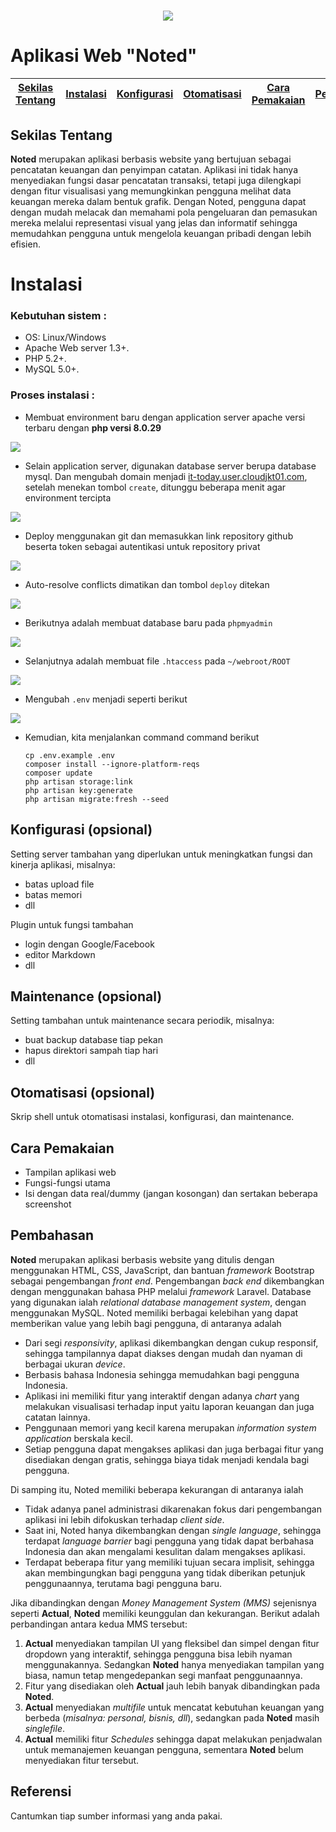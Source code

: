<h1 align="center"><img src="https://images.squarespace-cdn.com/content/v1/61d85b007f3a131e371c47a7/b7a232c6-28f2-4a91-8142-72cb3818d984/Noted_Logo_Navy.png?format=1500w"></h1>

# Aplikasi Web "Noted"

[Sekilas Tentang](#sekilas-tentang) | [Instalasi](#instalasi) | [Konfigurasi](#konfigurasi) | [Otomatisasi](#otomatisasi) | [Cara Pemakaian](#cara-pemakaian) | [Pembahasan](#pembahasan) | [Referensi](#referensi)
:---:|:---:|:---:|:---:|:---:|:---:|:---:

## Sekilas Tentang
**Noted** merupakan aplikasi berbasis website yang bertujuan sebagai pencatatan keuangan dan penyimpan catatan. Aplikasi ini tidak hanya menyediakan fungsi dasar pencatatan transaksi, tetapi juga dilengkapi dengan fitur visualisasi yang memungkinkan pengguna melihat data keuangan mereka dalam bentuk grafik. Dengan Noted, pengguna dapat dengan mudah melacak dan memahami pola pengeluaran dan pemasukan mereka melalui representasi visual yang jelas dan informatif sehingga memudahkan pengguna untuk mengelola keuangan pribadi dengan lebih efisien.

# Instalasi

### Kebutuhan sistem :
- OS: Linux/Windows
- Apache Web server 1.3+.
- PHP 5.2+.
- MySQL 5.0+.

### Proses instalasi :
- Membuat environment baru dengan application server apache versi terbaru dengan **php versi 8.0.29**

<img src="screenshot/ss-komdat-1.jpg">

- Selain application server, digunakan database server berupa database mysql. Dan mengubah domain menjadi [it-today.user.cloudjkt01.com](it-today.user.cloudjkt01.com), setelah menekan tombol `create`, ditunggu beberapa menit agar environment tercipta

<img src="screenshot/ss-komdat-2.jpg">

- Deploy menggunakan git dan memasukkan link repository github beserta token sebagai autentikasi untuk repository privat

<img src="screenshot/ss-komdat-3.jpg">

- Auto-resolve conflicts dimatikan dan tombol `deploy` ditekan

<img src="screenshot/ss-komdat-4.jpg">

- Berikutnya adalah membuat database baru pada `phpmyadmin`

<img src="screenshot/ss-komdat-5.jpg">

- Selanjutnya adalah membuat file `.htaccess` pada `~/webroot/ROOT`

<img src="screenshot/ss-komdat-6.jpg">

- Mengubah `.env` menjadi seperti berikut

<img src="screenshot/ss-komdat-7.jpg">

- Kemudian, kita menjalankan command command berikut
    ```
    cp .env.example .env
    composer install --ignore-platform-reqs
    composer update
    php artisan storage:link
    php artisan key:generate
    php artisan migrate:fresh --seed
    ```


## Konfigurasi (opsional)

Setting server tambahan yang diperlukan untuk meningkatkan fungsi dan kinerja aplikasi, misalnya:
- batas upload file
- batas memori
- dll

Plugin untuk fungsi tambahan
- login dengan Google/Facebook
- editor Markdown
- dll


##  Maintenance (opsional)

Setting tambahan untuk maintenance secara periodik, misalnya:
- buat backup database tiap pekan
- hapus direktori sampah tiap hari
- dll


## Otomatisasi (opsional)

Skrip shell untuk otomatisasi instalasi, konfigurasi, dan maintenance.


## Cara Pemakaian

- Tampilan aplikasi web
- Fungsi-fungsi utama
- Isi dengan data real/dummy (jangan kosongan) dan sertakan beberapa screenshot


## Pembahasan
**Noted** merupakan aplikasi berbasis website yang ditulis dengan menggunakan HTML, CSS, JavaScript, dan bantuan *framework* Bootstrap sebagai pengembangan *front end*. Pengembangan *back end* dikembangkan dengan menggunakan bahasa PHP melalui *framework* Laravel. Database yang digunakan ialah *relational database management system*, dengan menggunakan MySQL. Noted memiliki berbagai kelebihan yang dapat memberikan value yang lebih bagi pengguna, di antaranya adalah 

- Dari segi *responsivity*, aplikasi dikembangkan dengan cukup responsif, sehingga tampilannya dapat diakses dengan mudah dan nyaman di berbagai ukuran *device*.
- Berbasis bahasa Indonesia sehingga memudahkan bagi pengguna Indonesia.
- Aplikasi ini memiliki fitur yang interaktif dengan adanya *chart* yang melakukan visualisasi terhadap input yaitu laporan keuangan dan juga catatan lainnya.
- Penggunaan memori yang kecil karena merupakan *information system application* berskala kecil.
- Setiap pengguna dapat mengakses aplikasi dan juga berbagai fitur yang disediakan dengan gratis, sehingga biaya tidak menjadi kendala bagi pengguna.

Di samping itu, Noted memiliki beberapa kekurangan di antaranya ialah

- Tidak adanya panel administrasi dikarenakan fokus dari pengembangan aplikasi ini lebih difokuskan terhadap *client side*.
- Saat ini, Noted hanya dikembangkan dengan *single language*, sehingga terdapat *language barrier* bagi pengguna yang tidak dapat berbahasa Indonesia dan akan mengalami kesulitan dalam mengakses aplikasi.
- Terdapat beberapa fitur yang memiliki tujuan secara implisit, sehingga akan membingungkan bagi pengguna yang tidak diberikan petunjuk penggunaannya, terutama bagi pengguna baru.

Jika dibandingkan dengan *Money Management System (MMS)* sejenisnya seperti **Actual**, **Noted** memiliki keunggulan dan kekurangan. Berikut adalah perbandingan antara kedua MMS tersebut:

1. **Actual** menyediakan tampilan UI yang fleksibel dan simpel dengan fitur dropdown yang interaktif, sehingga pengguna bisa lebih nyaman menggunakannya. Sedangkan **Noted** hanya menyediakan tampilan yang biasa, namun tetap mengedepankan segi manfaat penggunaannya.
2. Fitur yang disediakan oleh **Actual** jauh lebih banyak dibandingkan pada **Noted**.
3. **Actual** menyediakan *multifile* untuk mencatat kebutuhan keuangan yang berbeda (*misalnya: personal, bisnis, dll*), sedangkan pada **Noted** masih *singlefile*.
4. **Actual** memiliki fitur *Schedules* sehingga dapat melakukan penjadwalan untuk memanajemen keuangan pengguna, sementara **Noted** belum menyediakan fitur tersebut.

## Referensi

Cantumkan tiap sumber informasi yang anda pakai.
